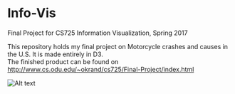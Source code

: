 # Info-Vis
Final Project for CS725 Information Visualization, Spring 2017  
  
This repository holds my final project on Motorcycle crashes and causes in the U.S. It is made entirely in D3.  
The finished product can be found on http://www.cs.odu.edu/~okrand/cs725/Final-Project/index.html  

![Alt text](./projet_screenshot.png?raw=true)
